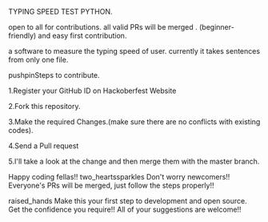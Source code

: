 TYPING SPEED TEST PYTHON.


open to all for contributions.
all valid PRs will be merged .
(beginner-friendly) and easy first contribution.

a software to measure the typing speed of user.
currently it takes sentences from only one file.

pushpinSteps to contribute.

1.Register your GitHub ID on Hackoberfest Website

2.Fork this repository.

3.Make the required Changes.(make sure there are no conflicts with existing codes).

4.Send a Pull request

5.I'll take a look at the change and then merge them with the master branch.

Happy coding fellas!! two_heartssparkles
Don't worry newcomers!! Everyone's PRs will be merged, just follow the steps properly!!

raised_hands Make this your first step to development and open source. Get the confidence you require!!
All of your suggestions are welcome!!

